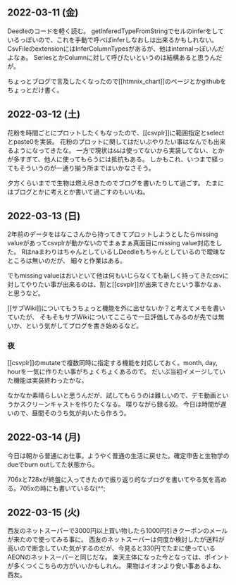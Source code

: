 ## 2022-03-11 (金)

Deedleのコードを軽く読む。
getInferedTypeFromStringでセルのinferをしているっぽいので、これを手動で呼べばinferしなおしは出来るかもしれない。
CsvFileのextensionにはInferColumnTypesがあるが、他はinternalっぽいんだよなぁ。
SeriesとかColumnに対して呼びたいというのは結構あると思うんだが。

ちょっとブログで言及したくなったので[[htmnix_chart]]のページとかgithubをちょっとだけ書く。

## 2022-03-12 (土)

花粉を時間ごとにプロットしたくもなったので、[[csvplr]]に範囲指定とselectとpaste0を実装。
花粉のプロットに関してはだいぶやりたい事はなんでも出来るようになってきたな。
一方で現状は`&&`は使ってないから実装してない、とかが多すぎて、他人に使ってもらうには抵抗もある。
しかもこれ、いつまで経ってもそういうのが一通り揃う所まではいかなさそう。

夕方くらいまでで生物は燃え尽きたのでブログを書いたりして過ごす。
たまにはブログとかに考えとか書いて過ごすのもいいね。

## 2022-03-13 (日)

2年前のデータをはなこさんから持ってきてプロットしようとしたらmissing valueがあってcsvplrが動かないのでまぁまぁ真面目にmissing value対応をした。
RはnaまわりはちゃんとしているしDeedleもちゃんとしているので曖昧なところは無いのだが、
細々と作業はある。

でもmissing valueはおいといて他は何もいじらなくても新しく持ってきたcsvに対してやりたい事が出来るのは、割と[[csvplr]]が出来てきたという事かなぁ、と思うなど。

[[サブWiki]]についてもうちょっと機能を外に出せないか？と考えてメモを書いていたが、
そもそもサブWikiについてここらで一旦評価してみるのが先では無いか、という気がしてブログを書き始めるなど。

### 夜

[[csvplr]]のmutateで複数同時に指定する機能を対応しておく。month, day, hourを一気に作りたい事がちょくちょくあるので。
だいぶ当初イメージしていた機能は実装終わったかな。

なかなか素晴らしいと思うんだが、試してもらうのは難しいので、デモ動画というかスクリーンキャストを作りたくなる。
喋りながら録る奴。
今日は時間が遅いので、昼間そのうち気が向いたら作ろう。

## 2022-03-14 (月)

今日は朝から普通にお仕事。ようやく普通の生活に戻せた。確定申告と生物学のdueでburn outしてた状態から。

706xと728xが終盤に入ってきたので振り返り的なブログを書いてやる気を高める。705xの時にも書いているな(^^;

## 2022-03-15 (火)

西友のネットスーパーで3000円以上買い物したら1000円引きクーポンのメールが来たので使ってみる事に。
西友のネットスーパーは何度か検討したが送料が高いので断念していた気がするのだが、今見ると330円でたまに使っているAEONのネットスーパーと同じだな。
楽天主体になった今となっては、ポイントが多くつくこちらの方がいいかもしれん。
果物はイオンより安い事あるよね、西友。